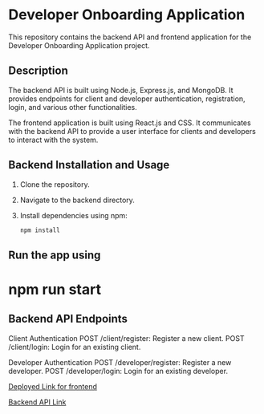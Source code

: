 # Developer Onboarding Application

This repository contains the backend API and frontend application for the Developer Onboarding Application project.

## Description

The backend API is built using Node.js, Express.js, and MongoDB. It provides endpoints for client and developer authentication, registration, login, and various other functionalities.

The frontend application is built using React.js and CSS. It communicates with the backend API to provide a user interface for clients and developers to interact with the system.

## Backend Installation and Usage

1. Clone the repository.
2. Navigate to the backend directory.
3. Install dependencies using npm:

   ```bash
   npm install

## Run the app using 

# npm run start
## Backend API Endpoints

Client Authentication
POST /client/register: Register a new client.
POST /client/login: Login for an existing client.


Developer Authentication
POST /developer/register: Register a new developer.
POST /developer/login: Login for an existing developer.

[Deployed Link for frontend](https://neon-mochi-69535a.netlify.app)

[Backend API Link](https://wild-rose-chick-gown.cyclic.app/)

